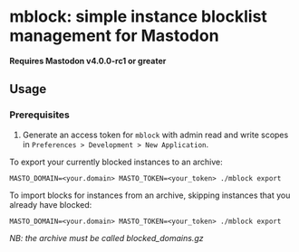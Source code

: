 # mblock: simple instance blocklist management for Mastodon

**Requires Mastodon v4.0.0-rc1 or greater**

## Usage

### Prerequisites
1. Generate an access token for `mblock` with admin read and write scopes in `Preferences > Development > New Application`. 

To export your currently blocked instances to an archive:
```
MASTO_DOMAIN=<your.domain> MASTO_TOKEN=<your_token> ./mblock export
```

To import blocks for instances from an archive, skipping instances that you already have blocked:
```
MASTO_DOMAIN=<your.domain> MASTO_TOKEN=<your_token> ./mblock export
``` 

*NB: the archive must be called blocked_domains.gz*
